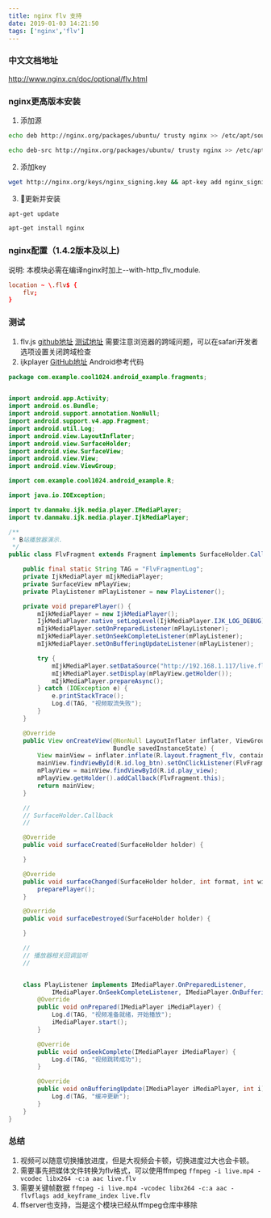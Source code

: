 ```yaml
---
title: nginx flv 支持
date: 2019-01-03 14:21:50
tags: ['nginx','flv']
---
```


### 中文文档地址
http://www.nginx.cn/doc/optional/flv.html

### nginx更高版本安装
1. 添加源
```sh
echo deb http://nginx.org/packages/ubuntu/ trusty nginx >> /etc/apt/sources.list

echo deb-src http://nginx.org/packages/ubuntu/ trusty nginx >> /etc/apt/sources.list
```
2. 添加key
```sh
wget http://nginx.org/keys/nginx_signing.key && apt-key add nginx_signing.key
```

3. 更新并安装
```sh
apt-get update

apt-get install nginx
```

### nginx配置（1.4.2版本及以上)

说明: 本模块必需在编译nginx时加上--with-http_flv_module.

```conf
location ~ \.flv$ {
    flv;
}
```

### 测试
1. flv.js [github地址](https://github.com/Bilibili/flv.js) [测试地址](http://bilibili.github.io/flv.js/demo/)
需要注意浏览器的跨域问题，可以在safari开发者选项设置关闭跨域检查
2. ijkplayer [GitHub地址](https://github.com/Bilibili/ijkplayer)
Android参考代码
```java
package com.example.cool1024.android_example.fragments;


import android.app.Activity;
import android.os.Bundle;
import android.support.annotation.NonNull;
import android.support.v4.app.Fragment;
import android.util.Log;
import android.view.LayoutInflater;
import android.view.SurfaceHolder;
import android.view.SurfaceView;
import android.view.View;
import android.view.ViewGroup;

import com.example.cool1024.android_example.R;

import java.io.IOException;

import tv.danmaku.ijk.media.player.IMediaPlayer;
import tv.danmaku.ijk.media.player.IjkMediaPlayer;

/**
 * B站播放器演示.
 */
public class FlvFragment extends Fragment implements SurfaceHolder.Callback{

    public final static String TAG = "FlvFragmentLog";
    private IjkMediaPlayer mIjkMediaPlayer;
    private SurfaceView mPlayView;
    private PlayListener mPlayListener = new PlayListener();

    private void preparePlayer() {
        mIjkMediaPlayer = new IjkMediaPlayer();
        IjkMediaPlayer.native_setLogLevel(IjkMediaPlayer.IJK_LOG_DEBUG);
        mIjkMediaPlayer.setOnPreparedListener(mPlayListener);
        mIjkMediaPlayer.setOnSeekCompleteListener(mPlayListener);
        mIjkMediaPlayer.setOnBufferingUpdateListener(mPlayListener);

        try {
            mIjkMediaPlayer.setDataSource("http://192.168.1.117/live.flv");
            mIjkMediaPlayer.setDisplay(mPlayView.getHolder());
            mIjkMediaPlayer.prepareAsync();
        } catch (IOException e) {
            e.printStackTrace();
            Log.d(TAG, "视频取流失败");
        }
    }

    @Override
    public View onCreateView(@NonNull LayoutInflater inflater, ViewGroup container,
                             Bundle savedInstanceState) {
        View mainView = inflater.inflate(R.layout.fragment_flv, container, false);
        mainView.findViewById(R.id.log_btn).setOnClickListener(FlvFragment.this);
        mPlayView = mainView.findViewById(R.id.play_view);
        mPlayView.getHolder().addCallback(FlvFragment.this);
        return mainView;
    }

    // 
    // SurfaceHolder.Callback
    //

    @Override
    public void surfaceCreated(SurfaceHolder holder) {

    }

    @Override
    public void surfaceChanged(SurfaceHolder holder, int format, int width, int height) {
        preparePlayer();
    }

    @Override
    public void surfaceDestroyed(SurfaceHolder holder) {

    }

    // 
    // 播放器相关回调监听
    //


    class PlayListener implements IMediaPlayer.OnPreparedListener,
            IMediaPlayer.OnSeekCompleteListener, IMediaPlayer.OnBufferingUpdateListener {
        @Override
        public void onPrepared(IMediaPlayer iMediaPlayer) {
            Log.d(TAG, "视频准备就绪，开始播放");
            iMediaPlayer.start();
        }

        @Override
        public void onSeekComplete(IMediaPlayer iMediaPlayer) {
            Log.d(TAG, "视频跳转成功");
        }

        @Override
        public void onBufferingUpdate(IMediaPlayer iMediaPlayer, int i) {
            Log.d(TAG, "缓冲更新");
        }
    }
}

```

### 总结
1. 视频可以随意切换播放进度，但是大视频会卡顿，切换进度过大也会卡顿。
2. 需要事先把媒体文件转换为flv格式，可以使用ffmpeg
`ffmpeg -i live.mp4 -vcodec libx264 -c:a aac live.flv`
3. 需要关键帧数据
`ffmpeg -i live.mp4 -vcodec libx264 -c:a aac -flvflags add_keyframe_index live.flv`
4. ffserver也支持，当是这个模块已经从ffmpeg仓库中移除